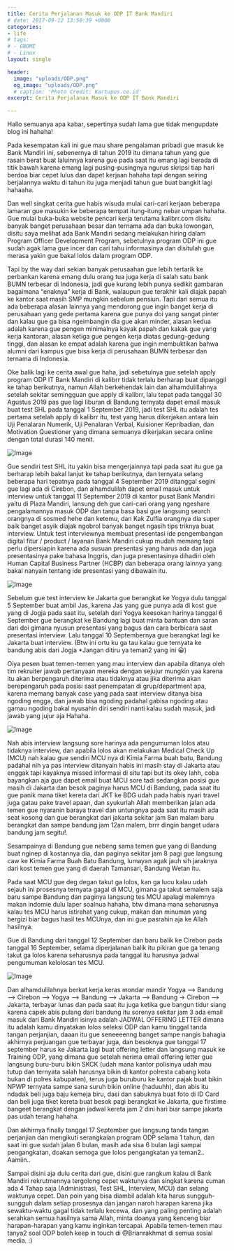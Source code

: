 ```yaml
---
title: Cerita Perjalanan Masuk ke ODP IT Bank Mandiri
# date: 2017-09-12 13:50:39 +0000
categories:
- life
# tags:
# - GNOME
# - Linux
layout: single

header:
  image: "uploads/ODP.png"
  og_image: "uploads/ODP.png"
  # caption: 'Photo Credit: Kartupos.co.id'
excerpt: Cerita Perjalanan Masuk ke ODP IT Bank Mandiri

---
```


Hallo semuanya apa kabar, sepertinya sudah lama gue tidak mengupdate blog ini hahaha!

Pada kesempatan kali ini gue mau share pengalaman pribadi gue masuk ke Bank Mandiri ini, sebenernya di tahun 2019 itu dimana tahun yang gue rasain berat buat laluinnya karena gue pada saat itu emang lagi berada di titik bawah karena emang lagi pusing-pusingnya ngurus skripsi tiap hari berdoa biar cepet lulus dan dapet kerjaan hahaha tapi dengan seiring berjalannya waktu di tahun itu juga menjadi tahun gue buat bangkit lagi hahaaha.

Dan well singkat cerita gue habis wisuda mulai cari-cari kerjaan beberapa lamaran gue masukin ke beberapa tempat itung-itung nebar umpan hahaha. Gue mulai buka-buka website pencari kerja terutama kalibrr.com disitu banyak banget perusahaan besar dan ternama ada dan buka lowongan, disitu saya melihat ada Bank Mandiri sedang melakukan hiring dalam Program Officer Development Program, sebetulnya program ODP ini gue sudah agak lama gue incer dan cari tahu informasinya dan disitulah gue merasa yakin gue bakal lolos dalam program ODP.

Tapi by the way dari sekian banyak perusaahan gue lebih tertarik ke perbankan karena emang dulu orang tua juga kerja di salah satu bank BUMN terbesar di Indonesia, jadi gue kurang lebih punya sedikit gambaran bagaimana “enaknya” kerja di Bank, walaupun gue terakhir kali diajak papah ke kantor saat masih SMP mungkin sebelum pensiun. Tapi dari semua itu ada beberapa alasan lainnya yang mendorong gue ingin banget kerja di perusahaan yang gede pertama karena gue punya doi yang sangat pinter dan kalau gue ga bisa ngeimbangin dia gue akan minder, alasan kedua adalah karena gue pengen minimalnya kayak papah dan kakak gue yang kerja kantoran, alasan ketiga gue pengen kerja diatas gedung-gedung tinggi, dan alasan ke empat adalah karena gue ingin membuktikan bahwa alumni dari kampus gue bisa kerja di perusahaan BUMN terbesar dan ternama di Indonesia.

Oke balik lagi ke cerita awal gue haha, jadi sebetulnya gue setelah apply program ODP IT Bank Mandiri di kalibrr tidak terlalu berharap buat dipanggil ke tahap berikutnya, namun Allah berkehendak lain dan alhamdulillahnya setelah sekitar semingguan gue apply di kalibrr, lalu tepat pada tanggal 30 Agustus 2019 pas gue lagi liburan di Bandung ternyata dapet email masuk buat test SHL pada tanggal 1 September 2019, jadi test SHL itu adalah tes pertama setelah apply di kalibrr itu, test yang harus dikerjakan antara lain Uji Penalaran Numerik, Uji Penalaran Verbal, Kuisioner Kepribadian, dan Motivation Questioner yang dimana semuanya dikerjakan secara online dengan total durasi 140 menit.

![Image](https://miro.medium.com/v2/resize:fit:1400/format:webp/1*I6dEZqa9ovTZNQWcTYOd2Q.png)

Gue sendiri test SHL itu yakin bisa mengerjainnya tapi pada saat itu gue ga berharap lebih bakal lanjut ke tahap berikutnya, dan ternyata selang beberapa hari tepatnya pada tanggal 4 September 2019 ditanggal segini gue lagi ada di Cirebon, dan alhamdulilah dapet email masuk untuk interview untuk tanggal 11 September 2019 di kantor pusat Bank Mandiri yaitu di Plaza Mandiri, lansung deh gue cari-cari orang yang ngeshare pengalamannya masuk ODP dan tanpa basa basi gue langsung search orangnya di sosmed hehe dan ketemu, dan Kak Zulfia orangnya dia super baik banget asyik diajak ngobrol banyak banget ngasih tips triknya buat interview. Untuk test interviewnya membuat presentasi ide pengembangan digital fitur / product / layanan Bank Mandiri cukup mudah memang tapi perlu dipersiapin karena ada susuan presentasi yang harus ada dan juga presentasinya pake bahasa Inggris, dan juga presentasinya dihadiri oleh Human Capital Business Partner (HCBP) dan beberapa orang lainnya yang bakal nanyain tentang ide presentasi yang dibawain itu.

![Image](https://miro.medium.com/v2/resize:fit:1400/format:webp/1*aoS9tR56YSJaPYO3Qtc4gg.png)

Sebelum gue test interview ke Jakarta gue berangkat ke Yogya dulu tanggal 5 September buat ambil Jas, karena Jas yang gue punya ada di kost gue yang di Jogja pada saat itu, setelah dari Yogya keesokan harinya tanggal 6 September gue berangkat ke Bandung lagi buat minta bantuan dan saran dari doi gimana nyusun presentasi yang bagus dan cara berbicara saat presentasi interview. Lalu tanggal 10 Septembernya gue berangkat lagi ke Jakarta buat interview. (Btw ini ortu ku ga tau kalau gue ternyata ke bandung abis dari Jogja *Jangan ditiru ya teman2 yang ini 😀)

Oiya pesen buat temen-temen yang mau interview dan apabila ditanya oleh tim rekruiter jawab pertanyaan mereka dengan sejujur mungkin yaa karena itu akan berpengaruh diterima atau tidaknya atau jika diterima akan berepengaruh pada posisi saat penempatan di grup/department apa, karena memang banyak case yang pada saat interview ditanya bisa ngoding engga, dan jawab bisa ngoding padahal gabisa ngoding atau gamau ngoding bakal nyusahin diri sendiri nanti kalau sudah masuk, jadi jawab yang jujur aja Hahaha.

![Image](https://miro.medium.com/v2/resize:fit:1400/format:webp/1*YJa4ndltanWQmiSy0MykbQ.png)

Nah abis interview langsung sore harinya ada pengumuman lolos atau tidaknya interview, dan apabila lolos akan melakukan Medical Check Up (MCU) nah kalau gue sendiri MCU nya di Kimia Farma buah batu, Bandung padahal nih ya pas interview ditanyain habis ini masih stay di Jakarta atau enggak tapi kayaknya missed informasi di situ tapi but its okey lahh, coba bayangkan aja gue dapet email buat MCU sore tadi sedangkan posisi gue masih di Jakarta dan besok paginya harus MCU di Bandung, pada saat itu gue panik mana tiket kereta dari JKT ke BDG udah pada habis nyari travel juga gatau pake travel apaan, dan syukurlah Allah memberikan jalan ada temen gue nyaranin baraya travel dan untungnya pada saat itu masih ada seat kosong dan gue berangkat dari jakarta sekitar jam 8an malam baru berangkat dan sampe bandung jam 12an malem, brrr dingin banget udara bandung jam segitu!.

Sesampainya di Bandung gue nebeng sama temen gue yang di Bandung buat nginep di kostannya dia, dan paginya sekitar jam 8 pagi gue langsung caw ke Kimia Farma Buah Batu Bandung, lumayan agak jauh sih jaraknya dari kost temen gue yang di daerah Tamansari, Bandung Wetan itu.

Pada saat MCU gue deg degan takut ga lolos, kan ga lucu kalau udah sejauh ini prosesnya ternyata gagal di MCU, gimana ga takut semalem saja baru sampe Bandung dan paginya langsung tes MCU apalagi malemnya makan indomie dulu laper soalnua hahaha, btw dimana mana seharusnya kalau tes MCU harus istirahat yang cukup, makan dan minuman yang bergizi biar bagus hasil tes MCUnya, dan ini gue pasrahin aja ke Allah hasilnya.

Gue di Bandung dari tanggal 12 September dan baru balik ke Cirebon pada tanggal 16 September, selama diperjalanan balik itu pikiran gue ga tenang takut ga lolos karena seharusnya pada tanggal itu harusnya jadwal pengumuman kelolosan tes MCU.

![Image](https://miro.medium.com/v2/resize:fit:1400/format:webp/1*UzaS38IcuaLt79fuq4tsoA.png)

Dan alhamdulilahnya berkat kerja keras mondar mandir Yogya –> Bandung –> Cirebon –> Yogya –> Bandung –> Jakarta –> Bandung -> Cirebon –> Jakarta, terbayar lunas dan pada saat itu juga ketika gue bangun tidur siang karena capek abis pulang dari bandung itu sorenya sekitar jam 3 ada email masuk dari Bank Mandiri isinya adalah JADWAL OFFERING LETTER dimana itu adalah kamu dinyatakan lolos seleksi ODP dan kamu tinggal tanda tangan perjanjian, daaan itu gue seneeeenng banget sampe nangis bahagia akhirnya perjuangan gue terbayar juga, dan besoknya gue tanggal 17 september harus ke Jakarta lagi buat offering letter dan langsung masuk ke Training ODP, yang dimana gue setelah nerima email offering letter gue langsung buru-buru bikin SKCK (udah mana kantor polisinya udah mau tutup dan ternyata salah harusnya bikin di kantor polresta cabang kota bukan di polres kabupaten), terus juga buruburu ke kantor pajak buat bikin NPWP ternyata sampe sana suruh bikin online (haduuhh), dan abis itu ndadak beli juga baju kemeja biru, dasi dan sabuknya buat foto di ID Card dan beli juga tiket kereta buat besok pagi berangkat ke Jakarta, gue firstime bangeet berangkat dengan jadwal kereta jam 2 dini hari biar sampe jakarta pas udah terang hahaha.

Dan akhirnya finally tanggal 17 September gue langsung tanda tangan perjanjian dan mengikuti serangkaian program ODP selama 1 tahun, dan saat ini gue sudah jalan 6 bulan, masih ada sisa 6 bulan lagi sampai pengangkatan, doakan semoga gue lolos pengangkatan ya teman2.. Aamiin..

Sampai disini aja dulu cerita dari gue, disini gue rangkum kalau di Bank Mandiri rekrutmennya tergolong cepet waktunya dan singkat karena cuman ada 4 Tahap saja (Administrasi, Test SHL, Interview, MCU) dan selang waktunya cepet. Dan poin yang bisa diambil adalah kita harus sungguh-sungguh dalam setiap prosesnya dan jangan naroh harapan karena jika sewaktu-waktu gagal tidak terlalu kecewa, dan yang paling penting adalah serahkan semua hasilnya sama Allah, minta doanya yang kenceng biar harapan-harapan yang kamu inginkan tercapai. Apabila temen-temen mau tanya2 soal ODP boleh keep in touch di @Brianrakhmat di semua sosial media. :)